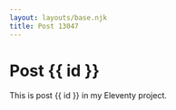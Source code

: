 ```yaml
---
layout: layouts/base.njk
title: Post 13047
---
```


# Post {{ id }}

This is post {{ id }} in my Eleventy project.
